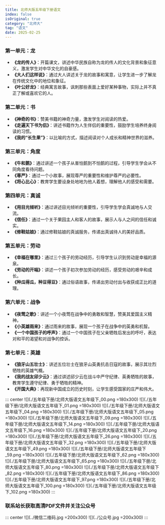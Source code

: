 ```yaml
---
title: 北师大版五年级下册语文
index: false
isOriginal: true
category: "北师大"
tag: "语文"
date: 2025-02-25
---
```


### 第一单元：龙

- **《龙的传人》**：开篇课文，讲述中华民族自称为龙的传人的文化背景和象征意义，激发学生对中华文化的自豪感。
- **《大人们这样说》**：通过大人讲述关于龙的故事和寓意，让学生进一步了解龙在传统文化中的地位和象征。
- **《叶公好龙》**：经典寓言故事，讽刺那些表面上爱好某种事物，实际上并不真正了解或喜欢它的人。

### 第二单元：书

- **《神奇的书》**：赞美书籍的神奇力量，激发学生对阅读的热爱。
- **《走遍天下书为侣》**：讲述书籍作为人生伴侣的重要性，鼓励学生培养终身阅读的习惯。
- **《我的“长生果”》**：以比喻的方式，描述阅读对个人成长和精神世界的滋养。

### 第三单元：角度

- **《牛和鹅》**：通过讲述一个孩子从害怕鹅到不怕鹅的过程，引导学生学会从不同角度看待问题。
- **《尊严》**：通过一个小故事，展现尊严的重要性和维护尊严的必要性。
- **《将心比心》**：教育学生要设身处地地为他人着想，理解他人的感受和需要。

### 第四单元：真诚

- **《用目光倾听》**：通过讲述目光倾听的重要性，引导学生学会真诚地与人交流。
- **《信任》**：通过一个关于果园主人和客人的故事，展示人与人之间的信任和诚实。
- **《修鞋姑娘》**：通过修鞋姑娘的真诚服务，传递出真诚待人的美好品质。

### 第五单元：劳动

- **《幸福在哪里》**：通过三个孩子的劳动经历，引导学生认识到劳动是幸福的源泉。
- **《劳动的开端》**：讲述一个孩子初次参加劳动的经历，感受劳动的艰辛和成长。
- **《种瓜得瓜，种豆得豆》**：通过俗语故事，传递出劳动付出与收获成正比的道理。

### 第六单元：战争

- **《夜莺之歌》**：讲述一个小夜莺在战争中的勇敢和智慧，赞美其爱国主义精神。
- **《小英雄雨来》**：通过雨来的故事，展现一个孩子在战争中的英勇和机智。
- **《一个中国孩子的呼声》**：通过一个中国孩子在父亲牺牲后发出的呼吁，表达对和平的渴望和对战争的控诉。

### 第七单元：英雄

- **《狼牙山五壮士》**：讲述五位壮士在狼牙山英勇抗击日寇的故事，展示其壮烈牺牲的英雄气概。
- **《我的战友邱少云》**：通过讲述邱少云在战斗中严守纪律、英勇牺牲的故事，教育学生遵守纪律、勇于牺牲的精神。
- **《开国大典》**：再现新中国成立的历史时刻，让学生感受国家的庄严和伟大。

::: center
![](./五年级下册/北师大版语文五年级下_00.png =180x300)
![](./五年级下册/北师大版语文五年级下_01.png =180x300)
![](./五年级下册/北师大版语文五年级下_04.png =180x300)
![](./五年级下册/北师大版语文五年级下_05.png =180x300)
![](./五年级下册/北师大版语文五年级下_09.png =180x300)
![](./五年级下册/北师大版语文五年级下_14.png =180x300)
![](./五年级下册/北师大版语文五年级下_16.png =180x300)
![](./五年级下册/北师大版语文五年级下_20.png =180x300)
![](./五年级下册/北师大版语文五年级下_26.png =180x300)
![](./五年级下册/北师大版语文五年级下_32.png =180x300)
![](./五年级下册/北师大版语文五年级下_49.png =180x300)
![](./五年级下册/北师大版语文五年级下_59.png =180x300)
![](./五年级下册/北师大版语文五年级下_62.png =180x300)
![](./五年级下册/北师大版语文五年级下_65.png =180x300)
![](./五年级下册/北师大版语文五年级下_80.png =180x300)
![](./五年级下册/北师大版语文五年级下_82.png =180x300)
![](./五年级下册/北师大版语文五年级下_86.png =180x300)
![](./五年级下册/北师大版语文五年级下_97.png =180x300)
![](./五年级下册/北师大版语文五年级下_100.png =180x300)
![](./五年级下册/北师大版语文五年级下_102.png =180x300)
:::

### 联系站长获取高清PDF文件并关注公众号
::: center
![](../微信二维码.jpg =200x300)
![](../公众号.jpg =200x300)
:::


